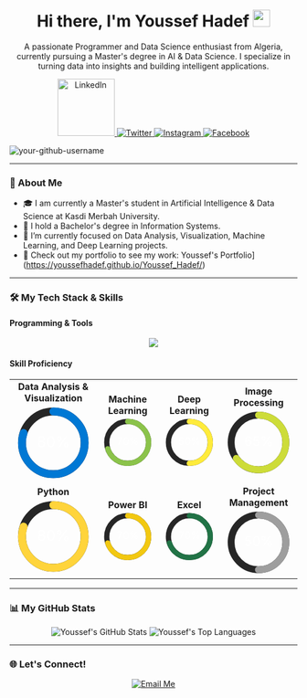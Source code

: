 <div id="header" align="center">
  <h1>
    Hi there, I'm Youssef Hadef
    <img src="https://media.giphy.com/media/hvRJCLFzcasrR4ia7z/giphy.gif" width="30px"/>
  </h1>
  <p>
    A passionate Programmer and Data Science enthusiast from Algeria, currently pursuing a Master's degree in AI & Data Science. I specialize in turning data into insights and building intelligent applications.
  </p>
  <!-- Social media buttons and links -->
<p align="center">
  <a href="https://www.linkedin.com/in/youssefhadef">
    <img src="https://img.shields.io/badge/LinkedIn-0077B5?style=flat&logo=linkedin&logoColor=white" alt="LinkedIn" height="100"/>
  </a>
  <a href="https://twitter.com/YoussefHadef_AI">
    <img src="https://img.shields.io/badge/Twitter-1DA1F2?style=for-the-badge&logo=twitter&logoColor=white" alt="Twitter"/>
  </a>
  <a href="https://www.instagram.com/your-username">
    <img src="https://img.shields.io/badge/Instagram-E4405F?style=for-the-badge&logo=instagram&logoColor=white" alt="Instagram"/>
  </a>
    <a href="https://https://web.facebook.com/profile.php?id=61566915492134">
    <img src="https://img.shields.io/badge/Facebook-1877F2?style=for-the-badge&logo=facebook&logoColor=white" alt="Facebook"/>
  </a>
</p>
<!-- Glad to see you here! -->
<p align="left"> 
  <img src="https://komarev.com/ghpvc/?username=your-github-username&label=Visitors&color=blue" alt="your-github-username" /> 
</p>
</div>

---

### 🚀 About Me

- 🎓 I am currently a Master's student in Artificial Intelligence & Data Science at Kasdi Merbah University.
- 🔭 I hold a Bachelor's degree in Information Systems.
- 🌱 I’m currently focused on Data Analysis, Visualization, Machine Learning, and Deep Learning projects.
- 💼 Check out my portfolio to see my work: Youssef's Portfolio](https://youssefhadef.github.io/Youssef_Hadef/)

---

### 🛠️ My Tech Stack & Skills

#### Programming & Tools

<p align="center"> 
  <a href="https://skillicons.dev">
    <img src="https://skillicons.dev/icons?i=python,r,c,mysql,pandas,numpy,jupyter,powerbi,tensorflow,pytorch,scikitlearn,opencv,qt,git,github,anaconda,vscode,arduino,azure,stackoverflow&perline=10" />
  </a>
</p>

#### Skill Proficiency

<table align="center">
  <tr>
    <td align="center">
      <strong>Data Analysis & Visualization</strong><br>
      <svg width="150" height="150" viewBox="0 0 150 150">
        <circle cx="75" cy="75" r="60" fill="none" stroke="#262626" stroke-width="15" />
        <circle cx="75" cy="75" r="60" fill="none" stroke="#0078D4" stroke-width="15" stroke-dasharray="377" stroke-dashoffset="75.4" stroke-linecap="round" transform="rotate(-90 75 75)" />
        <text x="50%" y="50%" dominant-baseline="middle" text-anchor="middle" font-size="28" fill="#FFFFFF">80%</text>
      </svg>
    </td>
    <td align="center">
      <strong>Machine Learning</strong><br>
      <svg width="150" height="150" viewBox="0 0 150 150">
        <circle cx="75" cy="75" r="60" fill="none" stroke="#262626" stroke-width="15" />
        <circle cx="75" cy="75" r="60" fill="none" stroke="#8BC34A" stroke-width="15" stroke-dasharray="377" stroke-dashoffset="113.1" stroke-linecap="round" transform="rotate(-90 75 75)" />
        <text x="50%" y="50%" dominant-baseline="middle" text-anchor="middle" font-size="28" fill="#FFFFFF">70%</text>
      </svg>
    </td>
    <td align="center">
      <strong>Deep Learning</strong><br>
      <svg width="150" height="150" viewBox="0 0 150 150">
        <circle cx="75" cy="75" r="60" fill="none" stroke="#262626" stroke-width="15" />
        <circle cx="75" cy="75" r="60" fill="none" stroke="#FFEB3B" stroke-width="15" stroke-dasharray="377" stroke-dashoffset="188.5" stroke-linecap="round" transform="rotate(-90 75 75)" />
        <text x="50%" y="50%" dominant-baseline="middle" text-anchor="middle" font-size="28" fill="#FFFFFF">50%</text>
      </svg>
    </td>
     <td align="center">
      <strong>Image Processing</strong><br>
      <svg width="150" height="150" viewBox="0 0 150 150">
        <circle cx="75" cy="75" r="60" fill="none" stroke="#262626" stroke-width="15" />
        <circle cx="75" cy="75" r="60" fill="none" stroke="#CDDC39" stroke-width="15" stroke-dasharray="377" stroke-dashoffset="131.95" stroke-linecap="round" transform="rotate(-90 75 75)" />
        <text x="50%" y="50%" dominant-baseline="middle" text-anchor="middle" font-size="28" fill="#FFFFFF">65%</text>
      </svg>
    </td>
  </tr>
  <tr>
    <td align="center">
      <strong>Python</strong><br>
      <svg width="150" height="150" viewBox="0 0 150 150">
        <circle cx="75" cy="75" r="60" fill="none" stroke="#262626" stroke-width="15" />
        <circle cx="75" cy="75" r="60" fill="none" stroke="#FFD43B" stroke-width="15" stroke-dasharray="377" stroke-dashoffset="75.4" stroke-linecap="round" transform="rotate(-90 75 75)" />
        <text x="50%" y="50%" dominant-baseline="middle" text-anchor="middle" font-size="28" fill="#FFFFFF">80%</text>
      </svg>
    </td>
    <td align="center">
      <strong>Power BI</strong><br>
      <svg width="150" height="150" viewBox="0 0 150 150">
        <circle cx="75" cy="75" r="60" fill="none" stroke="#262626" stroke-width="15" />
        <circle cx="75" cy="75" r="60" fill="none" stroke="#F2C811" stroke-width="15" stroke-dasharray="377" stroke-dashoffset="113.1" stroke-linecap="round" transform="rotate(-90 75 75)" />
        <text x="50%" y="50%" dominant-baseline="middle" text-anchor="middle" font-size="28" fill="#FFFFFF">70%</text>
      </svg>
    </td>
    <td align="center">
      <strong>Excel</strong><br>
      <svg width="150" height="150" viewBox="0 0 150 150">
        <circle cx="75" cy="75" r="60" fill="none" stroke="#262626" stroke-width="15" />
        <circle cx="75" cy="75" r="60" fill="none" stroke="#217346" stroke-width="15" stroke-dasharray="377" stroke-dashoffset="113.1" stroke-linecap="round" transform="rotate(-90 75 75)" />
        <text x="50%" y="50%" dominant-baseline="middle" text-anchor="middle" font-size="28" fill="#FFFFFF">70%</text>
      </svg>
    </td>
        <td align="center">
      <strong>Project Management</strong><br>
      <svg width="150" height="150" viewBox="0 0 150 150">
        <circle cx="75" cy="75" r="60" fill="none" stroke="#262626" stroke-width="15" />
        <circle cx="75" cy="75" r="60" fill="none" stroke="#9E9E9E" stroke-width="15" stroke-dasharray="377" stroke-dashoffset="188.5" stroke-linecap="round" transform="rotate(-90 75 75)" />
        <text x="50%" y="50%" dominant-baseline="middle" text-anchor="middle" font-size="28" fill="#FFFFFF">50%</text>
      </svg>
    </td>
  </tr>
</table>


---

### 📊 My GitHub Stats

<p align="center">
  <img src="https://github-readme-stats.vercel.app/api?username=Youssef-Hadef&show_icons=true&theme=dracula&include_all_commits=true&count_private=true" alt="Youssef's GitHub Stats" />
  <img src="https://github-readme-stats.vercel.app/api/top-langs/?username=Youssef-Hadef&layout=compact&langs_count=8&theme=dracula" alt="Youssef's Top Languages" />
</p>

---

### 🌐 Let's Connect!

<p align="center">
  <a href="mailto:hadef.youssef@univ-ouargla.dz">
    <img src="https://img.shields.io/badge/Email-D14836?style=for-the-badge&logo=gmail&logoColor=white" alt="Email Me"/>
  </a>
  </p>

 
<!--
**Youssef-Hadef/Youssef-Hadef** is a ✨ _special_ ✨ repository because its `README.md` (this file) appears on your GitHub profile.

Here are some ideas to get you started:

- 🔭 I’m currently working on ...
- 🌱 I’m currently learning ...
- 👯 I’m looking to collaborate on ...
- 🤔 I’m looking for help with ...
- 💬 Ask me about ...
- 📫 How to reach me: ...
- 😄 Pronouns: ...
- ⚡ Fun fact: ...
-->
